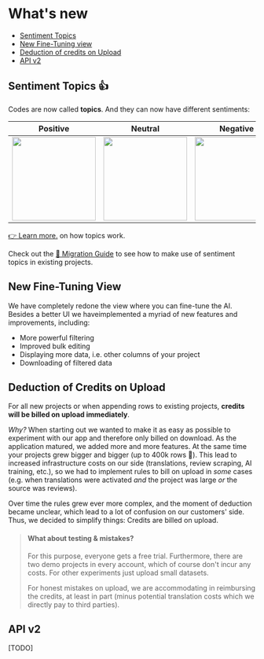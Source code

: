 # What's new

* [Sentiment Topics](#sentiment-topics-)
* [New Fine-Tuning view](#new-fine-tuning-view)
* [Deduction of credits on Upload](#deduction-of-credits-on-upload)
* [API v2](#api-v2)

## Sentiment Topics 👍

Codes are now called **topics**. And they can now have different sentiments:

| Positive | Neutral  | Negative  |
|---|---|---|
| <img src="https://raw.github.com/caplena/knowledge-base/master/docs/images/topic_positive.png" style="width:170px;"/> | <img src="https://raw.github.com/caplena/knowledge-base/master/docs/images/topic_neutral.png" style="width:170px;"/> |  <img src="https://raw.github.com/caplena/knowledge-base/master/docs/images/topic_negative.png" style="width:170px;"/> |

[👉 Learn more.](02-01-Topics.md) on how topics work.

Check out the [🚀 Migration Guide](02-01-Migration-guide.md) to see how to make use of sentiment topics in existing projects.

## New Fine-Tuning View

We have completely redone the view where you can fine-tune the AI. Besides a better UI we haveimplemented a myriad of new features and improvements, including:
* More powerful filtering
* Improved bulk editing
* Displaying more data, i.e. other columns of your project
* Downloading of filtered data

## Deduction of Credits on Upload

For all new projects or when appending rows to existing projects, **credits will be billed on upload immediately**.

*Why?* When starting out we wanted to make it as easy as possible to experiment with our app and therefore only billed on download. As the application matured, we added more and more features. At the same time your projects grew bigger and bigger (up to 400k rows 🐳). This lead to increased infrastructure costs on our side (translations, review scraping, AI training, etc.), so we had to implement rules to bill on upload in *some* cases (e.g. when translations were activated *and* the project was large *or* the source was reviews).

Over time the rules grew ever more complex, and the moment of deduction became unclear, which lead to a lot of confusion on our customers' side. Thus, we decided to simplify things: Credits are billed on upload.

<!-- theme: info -->

> #### What about testing & mistakes?
> For this purpose, everyone gets a free trial. Furthermore, there are two demo projects in every account, which of course don't incur any costs. For other experiments just upload small datasets.
>
> For honest mistakes on upload, we are accommodating in reimbursing the credits, at least in part (minus potential translation costs which we directly pay to third parties).

## API v2

[TODO]

